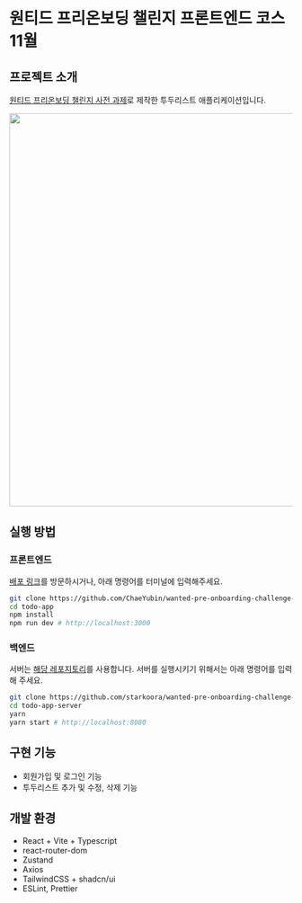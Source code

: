 # 원티드 프리온보딩 챌린지 프론트엔드 코스 11월

## 프로젝트 소개

[원티드 프리온보딩 챌린지 사전 과제](https://github.com/starkoora/wanted-pre-onboarding-challenge-fe-1-api)로 제작한 투두리스트 애플리케이션입니다.

<img src="https://github.com/user-attachments/assets/49a4fcaf-4209-48b7-ad42-5cb076cfeaf3" width="700px"/>


## 실행 방법

### 프론트엔드

[배포 링크](https://grayish-todo-app.vercel.app/)를 방문하시거나, 아래 명령어를 터미널에 입력해주세요.

```bash
git clone https://github.com/ChaeYubin/wanted-pre-onboarding-challenge-fe-27.git todo-app
cd todo-app
npm install
npm run dev # http://localhost:3000
```

### 백엔드

서버는 [해당 레포지토리](https://github.com/starkoora/wanted-pre-onboarding-challenge-fe-1-api)를 사용합니다.
서버를 실행시키기 위해서는 아래 명령어를 입력해 주세요.

```bash
git clone https://github.com/starkoora/wanted-pre-onboarding-challenge-fe-1-api.git todo-app-server
cd todo-app-server
yarn
yarn start # http://localhost:8080
```

## 구현 기능

- 회원가입 및 로그인 기능
- 투두리스트 추가 및 수정, 삭제 기능

## 개발 환경

- React + Vite + Typescript
- react-router-dom
- Zustand
- Axios
- TailwindCSS + shadcn/ui
- ESLint, Prettier
